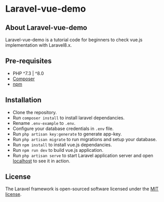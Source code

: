 # Laravel-vue-demo

## About Laravel-vue-demo

Laravel-vue-demo is a tutorial code for beginners to check vue.js implementation with Laravel8.x.

## Pre-requisites

- PHP ^7.3 | ^8.0
- [Composer](https://getcomposer.org/doc/00-intro.md)
- [npm](https://docs.npmjs.com/cli/v6/commands/npm-install)

## Installation

- Clone the repository.
- Run `composer install` to install laravel dependancies.
- Rename `.env-example` to `.env`.
- Configure your database credentials in `.env` file.
- Run `php artisan key:generate` to generate app-key.
- Run `php artisan migrate` to run migrations and setup your database.
- Run `npm install` to install vue.js dependancies.
- Run `npm run dev` to build vue.js application.
- Run `php artisan serve` to start Laravel application server and open [localhost](http://localhost:8000) to see it in action.

## License

The Laravel framework is open-sourced software licensed under the [MIT license](https://opensource.org/licenses/MIT).
